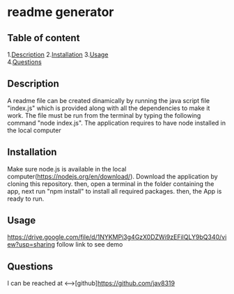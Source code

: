 
# readme generator  
      
## Table of content  

1.[Description](#description)
2.[Installation](#installation)
3.[Usage](#usage)  
4.[Questions](#questions)  

## Description  

A readme file can be created dinamically by running the java script file "index.js" which is provided along with all the dependencies to make it work. The file must be run from the terminal by typing the following command "node index.js". The application requires to have node installed in the local computer  

## Installation  

Make sure node.js is available in the local computer(https://nodejs.org/en/download/). Download the application by cloning this repository. then, open a terminal in the folder containing the app, next run "npm install" to install all required packages. then, the App is ready to run.   

## Usage  

https://drive.google.com/file/d/1NYKMPi3g4GzX0DZWi9zEFilQLY9bQ340/view?usp=sharing follow link to see demo  


## Questions  

I can be reached at <-->[github]https://github.com/jav8319
